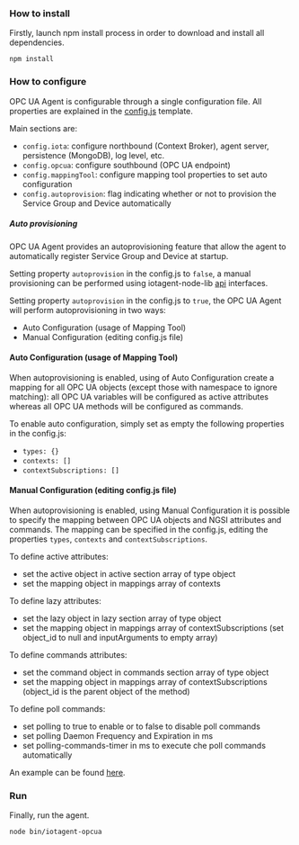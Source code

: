 ### How to install

Firstly, launch npm install process in order to download and install all dependencies.

```
npm install
```

### How to configure

OPC UA Agent is configurable through a single configuration file. All properties are explained in the
[config.js](../conf/config.js) template.

Main sections are:

-   `config.iota`: configure northbound (Context Broker), agent server, persistence (MongoDB), log level, etc.
-   `config.opcua`: configure southbound (OPC UA endpoint)
-   `config.mappingTool`: configure mapping tool properties to set auto configuration
-   `config.autoprovision`: flag indicating whether or not to provision the Service Group and Device automatically

##### Auto provisioning

OPC UA Agent provides an autoprovisioning feature that allow the agent to automatically register Service Group and
Device at startup.

Setting property `autoprovision` in the config.js to `false`, a manual provisioning can be performed using
iotagent-node-lib [api](https://github.com/telefonicaid/iotagent-node-lib/blob/master/doc/api.md) interfaces.

Setting property `autoprovision` in the config.js to `true`, the OPC UA Agent will perform autoprovisioning in two ways:

-   Auto Configuration (usage of Mapping Tool)
-   Manual Configuration (editing config.js file)

#### Auto Configuration (usage of Mapping Tool)

When autoprovisioning is enabled, using of Auto Configuration create a mapping for all OPC UA objects (except those with
namespace to ignore matching): all OPC UA variables will be configured as active attributes whereas all OPC UA methods
will be configured as commands.

To enable auto configuration, simply set as empty the following properties in the config.js:

-   `types: {}`
-   `contexts: []`
-   `contextSubscriptions: []`

#### Manual Configuration (editing config.js file)

When autoprovisioning is enabled, using Manual Configuration it is possible to specify the mapping between OPC UA
objects and NGSI attributes and commands. The mapping can be specified in the config.js, editing the properties `types`,
`contexts` and `contextSubscriptions`.

To define active attributes:

-   set the active object in active section array of type object
-   set the mapping object in mappings array of contexts

To define lazy attributes:

-   set the lazy object in lazy section array of type object
-   set the mapping object in mappings array of contextSubscriptions (set object_id to null and inputArguments to empty
    array)

To define commands attributes:

-   set the command object in commands section array of type object
-   set the mapping object in mappings array of contextSubscriptions (object_id is the parent object of the method)

To define poll commands:

-   set polling to true to enable or to false to disable poll commands
-   set polling Daemon Frequency and Expiration in ms
-   set polling-commands-timer in ms to execute che poll commands automatically

An example can be found [here](../conf/config-v2.example.js).

### Run

Finally, run the agent.

```
node bin/iotagent-opcua
```
